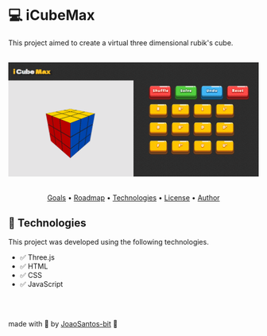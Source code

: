 # :computer: iCubeMax  
This project aimed to create a virtual three dimensional rubik's cube.
<br>
<br>
<div align="center">
  <img src="https://github.com/joaoSantos-bit/Rubik-cube-3x3/blob/main/cubomagico.gif" alt="rubik cube introduction gif">
</div>
<br>

<p align="center">
  <a href="#objetivo">Goals</a> •
  <a href="#roadmap">Roadmap</a> • 
  <a href="#tecnologias">Technologies</a> • 
  <a href="#licenc-a">License</a> • 
  <a href="#autor">Author</a>
</p>

## :rocket: Technologies

<p>This project was developed using the following technologies.</p>

* :white_check_mark: Three.js
* :white_check_mark: HTML
* :white_check_mark: CSS
* :white_check_mark: JavaScript

<br>
<br>

made with :blue_heart: by <a href="https://github.com/joaoSantos-bit">JoaoSantos-bit</a> :wave:
